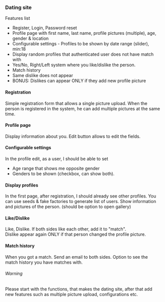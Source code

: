 ### Dating site  

Features list
- Register, Login, Password reset
- Profile page with first name, last name, profile pictures (multiple), age, gender & location
- Configurable settings - Profiles to be shown by date range (slider), min:18
- Display random profiles that authenticated user does not have match with
- Yes/No, Right/Left system where you like/dislike the person.
- Match history
- Same dislike does not appear
- BONUS: Dislikes can appear ONLY if they add new profile picture

#### Registration

Simple registration form that allows a single picture upload.
When the person is registered in the system, he can add multiple pictures at the same time.

#### Profile page

Display information about you. Edit button allows to edit the fields.

#### Configurable settings

In the profile edit, as a user, I should be able to set
- Age range that shows me opposite gender
- Genders to be shown (checkbox, can show both).

#### Display profiles

In the first page, after registration, I should already see other profiles.
You can use seeds & fake factories to generate list of users.
Show information and pictures of the person. (should be option to open gallery)

#### Like/Dislike

Like, Dislike. If both sides like each other, add it to "match".  
Dislike appear again ONLY if that person changed the profile picture.


#### Match history

When you got a match. Send an email to both sides. Option to see the match history you have matches with.

###### Warning

Please start with the functions, that makes the dating site, after that add new features such as multiple picture upload, configurations etc.
